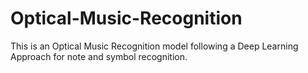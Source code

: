 # Optical-Music-Recognition
This is an Optical Music Recognition model following a Deep Learning Approach for note and symbol recognition.
